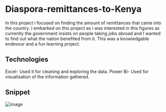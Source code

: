 # Diaspora-remittances-to-Kenya
In this project i focused on finding the amount of remittances that came into the country.
I embarked on this project as i was interested in this figures as currently the government insists on people taking jobs abroad and I wanted to find out what the nation benefited from it.
This was a knowledgable endevour and a fun learning project.

## Technologies
Excel- Used it for cleaning and exploring the data.
Power Bi- Used for visualisation of the information gathered. 

## Snippet
![image](https://github.com/user-attachments/assets/b2a9f125-ba94-49ad-80f9-ce7f1bb81920)

